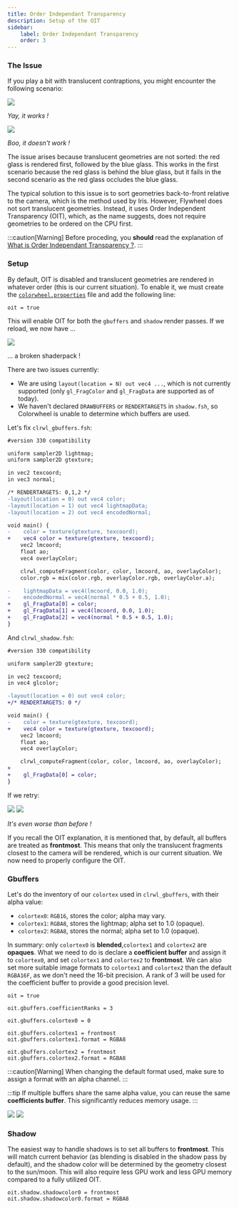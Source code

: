 ```yaml
---
title: Order Independant Transparency
description: Setup of the OIT
sidebar:
    label: Order Independant Transparency
    order: 3
---
```


### The Issue

If you play a bit with translucent contraptions, you might encounter the following scenario:

![](../../../../assets/tutorial/good_transparency.png)

*Yay, it works !*

![](../../../../assets/tutorial/bad_transparency.png)

*Boo, it doesn't work !*

The issue arises because translucent geometries are not sorted: the red glass is rendered first, followed by the blue glass. This works in the first scenario because the red glass is behind the blue glass, but it fails in the second scenario as the red glass occludes the blue glass.

The typical solution to this issue is to sort geometries back-to-front relative to the camera, which is the method used by Iris. However, Flywheel does not sort translucent geometries. Instead, it uses Order Independent Transparency (OIT), which, as the name suggests, does not require geometries to be ordered on the CPU first.

:::caution[Warning]
Before proceding, you **should** read the explanation of [What is Order Independant Transparency ?](/whatis/oit).
:::

### Setup

By default, OIT is disabled and translucent geometries are rendered in whatever order (this is our current situation). To enable it, we must create the [`colorwheel.properties`](/reference/miscellaneous/colorwheelproperties) file and add the following line:

```
oit = true
```

This will enable OIT for both the `gbuffers` and `shadow` render passes. If we reload, we now have ...

![](../../../../assets/tutorial/broken_oit.png)

... a broken shaderpack !

There are two issues currently:
- We are using `layout(location = N) out vec4 ...`, which is not currently supported (only `gl_FragColor` and `gl_FragData` are supported as of today).
- We haven't declared `DRAWBUFFERS` or `RENDERTARGETS` in `shadow.fsh`, so Colorwheel is unable to determine which buffers are used.

Let's fix `clrwl_gbuffers.fsh`:

```diff
#version 330 compatibility

uniform sampler2D lightmap;
uniform sampler2D gtexture;

in vec2 texcoord;
in vec3 normal;

/* RENDERTARGETS: 0,1,2 */
-layout(location = 0) out vec4 color;
-layout(location = 1) out vec4 lightmapData;
-layout(location = 2) out vec4 encodedNormal;

void main() {
-    color = texture(gtexture, texcoord);
+    vec4 color = texture(gtexture, texcoord);
    vec2 lmcoord;
    float ao;
    vec4 overlayColor;

    clrwl_computeFragment(color, color, lmcoord, ao, overlayColor);
    color.rgb = mix(color.rgb, overlayColor.rgb, overlayColor.a);

-    lightmapData = vec4(lmcoord, 0.0, 1.0);
-    encodedNormal = vec4(normal * 0.5 + 0.5, 1.0);
+    gl_FragData[0] = color;
+    gl_FragData[1] = vec4(lmcoord, 0.0, 1.0);
+    gl_FragData[2] = vec4(normal * 0.5 + 0.5, 1.0);
}
```

And `clrwl_shadow.fsh`:

```diff
#version 330 compatibility

uniform sampler2D gtexture;

in vec2 texcoord;
in vec4 glcolor;

-layout(location = 0) out vec4 color;
+/* RENDERTARGETS: 0 */

void main() {
-    color = texture(gtexture, texcoord);
+    vec4 color = texture(gtexture, texcoord);
    vec2 lmcoord;
    float ao;
    vec4 overlayColor;

    clrwl_computeFragment(color, color, lmcoord, ao, overlayColor);
+
+    gl_FragData[0] = color;
}
```

If we retry:

![](../../../../assets/tutorial/frontmost_red_oit.png)
![](../../../../assets/tutorial/frontmost_blue_oit.png)

*It's even worse than before !*

If you recall the OIT explanation, it is mentioned that, by default, all buffers are treated as **frontmost**. This means that only the translucent fragments closest to the camera will be rendered, which is our current situation. We now need to properly configure the OIT.

### Gbuffers

Let's do the inventory of our `colortex` used in `clrwl_gbuffers`, with their alpha value:
- `colortex0`: `RGB16`, stores the color; alpha may vary.
- `colortex1`: `RGBA8`, stores the lightmap; alpha set to 1.0 (opaque).
- `colortex2`: `RGBA8`, stores the normal; alpha set to 1.0 (opaque).

In summary: only `colortex0` is **blended**,`colortex1` and `colortex2` are **opaques**. What we need to do is declare a **coefficient buffer** and assign it to `colortex0`, and set `colortex1` and `colortex2` to **frontmost**. We can also set more suitable image formats to `colortex1` and `colortex2` than the default `RGBA16F`, as we don't need the 16-bit precision. A rank of 3 will be used for the coefficient buffer to provide a good precision level.  

```
oit = true

oit.gbuffers.coefficientRanks = 3

oit.gbuffers.colortex0 = 0

oit.gbuffers.colortex1 = frontmost
oit.gbuffers.colortex1.format = RGBA8

oit.gbuffers.colortex2 = frontmost
oit.gbuffers.colortex2.format = RGBA8
```

:::caution[Warning]
When changing the default format used, make sure to assign a format with an alpha channel.
:::

:::tip
If multiple buffers share the same alpha value, you can reuse the same **coefficients buffer**. This significantly reduces memory usage.
:::

![](../../../../assets/tutorial/correct_red_oit.png)
![](../../../../assets/tutorial/correct_blue_oit.png)

### Shadow

The easiest way to handle shadows is to set all buffers to **frontmost**. This will match current behavior (as blending is disabled in the shadow pass by default), and the shadow color will be determined by the geometry closest to the sun/moon. This will also require less GPU work and less GPU memory compared to a fully utilized OIT.

```
oit.shadow.shadowcolor0 = frontmost
oit.shadow.shadowcolor0.format = RGBA8
```
